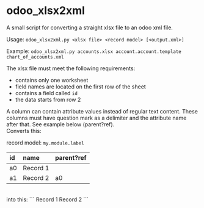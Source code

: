 odoo_xlsx2xml
=============

A small script for converting a straight xlsx file to an odoo xml file.

Usage: ```odoo_xlsx2xml.py <xlsx file> <record model> [<output.xml>]```

Example: ```odoo_xlsx2xml.py accounts.xlsx account.account.template chart_of_accounts.xml```

The xlsx file must meet the following requirements:
 - contains only one worksheet
 - field names are located on the first row of the sheet
 - contains a field called ```id```
 - the data starts from row 2

A column can contain attribute values instead of regular text content. These columns must have
question mark as a delimiter and the attribute name after that. See example below (parent?ref).
<br />
Converts this:

record model: ```my.module.label```

id    | name    | parent?ref
:---- | :-------| :---------
a0    | Record 1|
a1    | Record 2| a0

<br />
into this:
```
<openerp>
    <data noupdate="1">
        <record model="my.module.label" id="a0">
            <field name="name">Record 1</field>
        </record>
        <record model="my.module.label" id="a1">
            <field name="name">Record 2</field>
            <field name="parent" ref="a0" />
        </record>
    </data>
</openerp>
```
